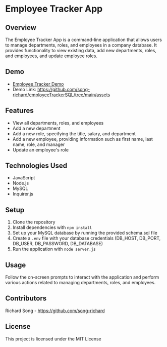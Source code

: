 # Employee Tracker App

## Overview
The Employee Tracker App is a command-line application that allows users to manage departments, roles, and employees in a company database. It provides functionality to view existing data, add new departments, roles, and employees, and update employee roles.

## Demo
- [Employee Tracker Demo](./assets/employeeTracker%20Demo.mov)
- Demo Link: https://github.com/song-richard/employeeTrackerSQL/tree/main/assets

## Features
- View all departments, roles, and employees
- Add a new department
- Add a new role, specifying the title, salary, and department
- Add a new employee, providing information such as first name, last name, role, and manager
- Update an employee's role

## Technologies Used
- JavaScript
- Node.js
- MySQL
- Inquirer.js

## Setup
1. Clone the repository
2. Install dependencies with `npm install`
3. Set up your MySQL database by running the provided schema.sql file
4. Create a `.env` file with your database credentials (DB_HOST, DB_PORT, DB_USER, DB_PASSWORD, DB_DATABASE)
5. Run the application with `node server.js`

## Usage
Follow the on-screen prompts to interact with the application and perform various actions related to managing departments, roles, and employees.

## Contributors
Richard Song - https://github.com/song-richard

## License
This project is licensed under the MIT License

